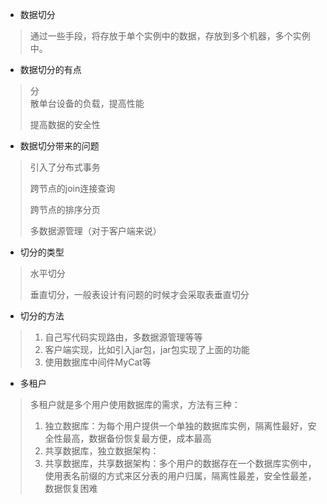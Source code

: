* 数据切分

> 通过一些手段，将存放于单个实例中的数据，存放到多个机器，多个实例中。

* 数据切分的有点

> 分  
> 散单台设备的负载，提高性能
>
> 提高数据的安全性

* 数据切分带来的问题

> 引入了分布式事务
>
> 跨节点的join连接查询
>
> 跨节点的排序分页
>
> 多数据源管理（对于客户端来说）

* 切分的类型

> 水平切分
>
> 垂直切分，一般表设计有问题的时候才会采取表垂直切分

* 切分的方法

> 1. 自己写代码实现路由，多数据源管理等等
> 2. 客户端实现，比如引入jar包，jar包实现了上面的功能
> 3. 使用数据库中间件MyCat等

* 多租户

> 多租户就是多个用户使用数据库的需求，方法有三种：
>
> 1. 独立数据库：为每个用户提供一个单独的数据库实例，隔离性最好，安全性最高，数据备份恢复最方便，成本最高
> 2. 共享数据库，独立数据架构：
> 3. 共享数据库，共享数据架构：多个用户的数据存在一个数据库实例中，使用表名前缀的方式来区分表的用户归属，隔离性最差，安全性最差，数据恢复困难



